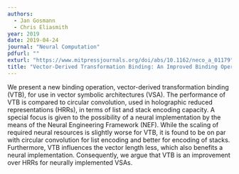 ```yaml
---
authors:
  - Jan Gosmann
  - Chris Eliasmith
year: 2019
date: 2019-04-24
journal: "Neural Computation"
pdfurl: ""
exturl: "https://www.mitpressjournals.org/doi/abs/10.1162/neco_a_01179"
title: "Vector-Derived Transformation Binding: An Improved Binding Operation for Deep Symbol-Like Processing in Neural Networks"
---
```


We present a new binding operation, vector-derived transformation binding (VTB), for use in vector symbolic architectures (VSA). The performance of VTB is compared to circular convolution, used in holographic reduced representations (HRRs), in terms of list and stack encoding capacity. A special focus is given to the possibility of a neural implementation by the means of the Neural Engineering Framework (NEF). While the scaling of required neural resources is slightly worse for VTB, it is found to be on par with circular convolution for list encoding and better for encoding of stacks. Furthermore, VTB influences the vector length less, which also benefits a neural implementation. Consequently, we argue that VTB is an improvement over HRRs for neurally implemented VSAs.
